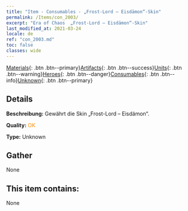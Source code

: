 ```yaml
---
title: "Item - Consumables - „Frost-Lord – Eisdämon“-Skin"
permalink: /Items/con_2003/
excerpt: "Era of Chaos  „Frost-Lord – Eisdämon“-Skin"
last_modified_at: 2021-03-24
locale: de
ref: "con_2003.md"
toc: false
classes: wide
---
```

 [Materials](/de/Items/){: .btn .btn--primary}[Artifacts](/de/Items/Artifacts/){: .btn .btn--success}[Units](/de/Items/Units/){: .btn .btn--warning}[Heroes](/de/Items/Heroes/){: .btn .btn--danger}[Consumables](/de/Items/Consumables/){: .btn .btn--info}[Unknown](/de/Items/Unknown/){: .btn .btn--primary}

## Details
 **Beschreibung:** Gewährt die Skin „Frost-Lord – Eisdämon“.

 **Quality:** <span style="color: #FF8C00">OK</span>

 **Type:** Unknown

## Gather

  None

## This item contains:

  None

